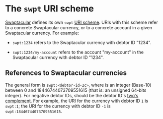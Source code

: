 The `swpt` URI scheme
=====================

[Swaptacular] defines its own `swpt` [URI scheme]. URIs with this
scheme refer to a concrete Swaptacular currency, or to a concrete
account in a given Swaptacular currency. For example:

* `swpt:1234` refers to the Swaptacular currency with debtor ID
  "1234".

* `swpt:1234/my-account` refers to the account "my-account" in the
  Swaptacular currency with debtor ID "1234".


References to Swaptacular currencies
------------------------------------

The general form is `swpt:<debtor-id-2c>`, where <debtor-id-2c> is an
integer (Base-10) between 0 and 18446744073709551615 (that is: an
unsigned 64-bits integer). For negative debtor IDs, <debtor-id-2c>
should be the debtor ID's [two's complement]. For example, the URI for
the currency with debtor ID `1` is `swpt:1`; the URI for the currency
with debtor ID `-1` is `swpt:18446744073709551615`.


[Swaptacular]: https://swaptacular.github.io/overview
[URI scheme]: https://en.wikipedia.org/wiki/Uniform_Resource_Identifier#Syntax
[two's complement]: https://en.wikipedia.org/wiki/Two%27s_complement
